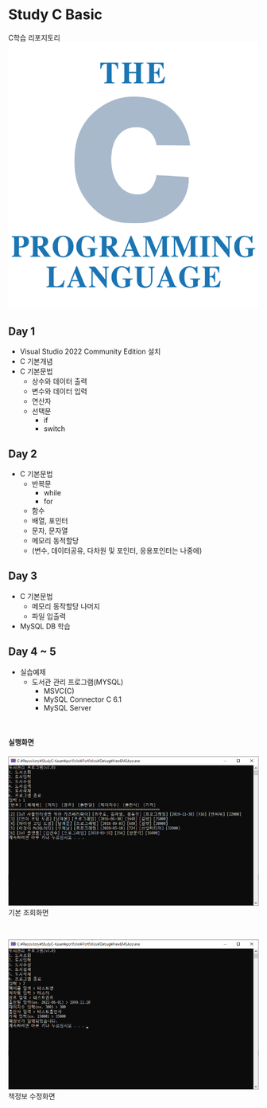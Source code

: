 # Study C Basic
C학습 리포지토리
![Clogo](https://raw.githubusercontent.com/kwogus1/StudyC-Kasan/main/image/Clogo.png)

<bar/>

## Day 1
- Visual Studio 2022 Community Edition 설치
- C 기본개념
- C 기본문법
  - 상수와 데이터 출력
  - 변수와 데이터 입력
  - 연산자
  - 선택문
    - if
    - switch

## Day 2
- C 기본문법
  - 반복문
    - while
    - for
  - 함수
  - 배열, 포인터
  - 문자, 문자열
  - 메모리 동적할당
  - (변수, 데이터공유, 다차원 및 포인터, 응용포인터는 나중에)

## Day 3
- C 기본문법
  - 메모리 동작할당 나머지
  - 파일 입출력
- MySQL DB 학습

## Day 4 ~ 5
- 실습예제
  - 도서관 관리 프로그램(MYSQL)
    - MSVC(C)
    - MySQL Connector C 6.1
    - MySQL Server 

<br/>

#### 실행화면
![displaydata](https://raw.githubusercontent.com/kwogus1/StudyC-Kasan/main/image/display_data.png)
기본 조회화면

<br/>

![editdate](https://raw.githubusercontent.com/kwogus1/StudyC-Kasan/main/image/edit_data.png)
책정보 수정화면
